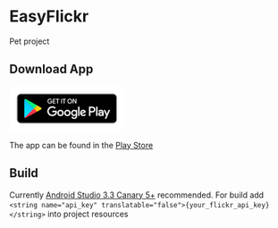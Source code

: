 # EasyFlickr
Pet project

## Download App
[![Get it on Google Play](playstore_badge.png)](https://play.google.com/store/apps/details?id=com.themasterspirit.easyflickr)

The app can be found in the [Play Store](https://play.google.com/store/apps/details?id=com.themasterspirit.easyflickr)

## Build
Currently [Android Studio 3.3 Canary 5+](https://developer.android.com/studio/preview) recommended.
For build add `<string name="api_key" translatable="false">{your_flickr_api_key}</string>` into project resources
